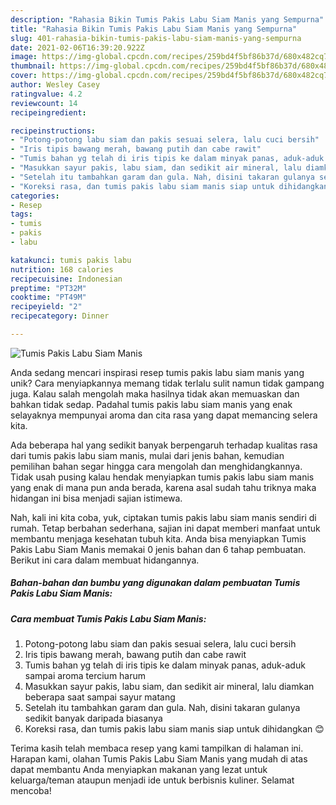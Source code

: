 ```yaml
---
description: "Rahasia Bikin Tumis Pakis Labu Siam Manis yang Sempurna"
title: "Rahasia Bikin Tumis Pakis Labu Siam Manis yang Sempurna"
slug: 401-rahasia-bikin-tumis-pakis-labu-siam-manis-yang-sempurna
date: 2021-02-06T16:39:20.922Z
image: https://img-global.cpcdn.com/recipes/259bd4f5bf86b37d/680x482cq70/tumis-pakis-labu-siam-manis-foto-resep-utama.jpg
thumbnail: https://img-global.cpcdn.com/recipes/259bd4f5bf86b37d/680x482cq70/tumis-pakis-labu-siam-manis-foto-resep-utama.jpg
cover: https://img-global.cpcdn.com/recipes/259bd4f5bf86b37d/680x482cq70/tumis-pakis-labu-siam-manis-foto-resep-utama.jpg
author: Wesley Casey
ratingvalue: 4.2
reviewcount: 14
recipeingredient:

recipeinstructions:
- "Potong-potong labu siam dan pakis sesuai selera, lalu cuci bersih"
- "Iris tipis bawang merah, bawang putih dan cabe rawit"
- "Tumis bahan yg telah di iris tipis ke dalam minyak panas, aduk-aduk sampai aroma tercium harum"
- "Masukkan sayur pakis, labu siam, dan sedikit air mineral, lalu diamkan beberapa saat sampai sayur matang"
- "Setelah itu tambahkan garam dan gula. Nah, disini takaran gulanya sedikit banyak daripada biasanya"
- "Koreksi rasa, dan tumis pakis labu siam manis siap untuk dihidangkan 😊"
categories:
- Resep
tags:
- tumis
- pakis
- labu

katakunci: tumis pakis labu 
nutrition: 168 calories
recipecuisine: Indonesian
preptime: "PT32M"
cooktime: "PT49M"
recipeyield: "2"
recipecategory: Dinner

---
```



![Tumis Pakis Labu Siam Manis](https://img-global.cpcdn.com/recipes/259bd4f5bf86b37d/680x482cq70/tumis-pakis-labu-siam-manis-foto-resep-utama.jpg)

Anda sedang mencari inspirasi resep tumis pakis labu siam manis yang unik? Cara menyiapkannya memang tidak terlalu sulit namun tidak gampang juga. Kalau salah mengolah maka hasilnya tidak akan memuaskan dan bahkan tidak sedap. Padahal tumis pakis labu siam manis yang enak selayaknya mempunyai aroma dan cita rasa yang dapat memancing selera kita.



Ada beberapa hal yang sedikit banyak berpengaruh terhadap kualitas rasa dari tumis pakis labu siam manis, mulai dari jenis bahan, kemudian pemilihan bahan segar hingga cara mengolah dan menghidangkannya. Tidak usah pusing kalau hendak menyiapkan tumis pakis labu siam manis yang enak di mana pun anda berada, karena asal sudah tahu triknya maka hidangan ini bisa menjadi sajian istimewa.


Nah, kali ini kita coba, yuk, ciptakan tumis pakis labu siam manis sendiri di rumah. Tetap berbahan sederhana, sajian ini dapat memberi manfaat untuk membantu menjaga kesehatan tubuh kita. Anda bisa menyiapkan Tumis Pakis Labu Siam Manis memakai 0 jenis bahan dan 6 tahap pembuatan. Berikut ini cara dalam membuat hidangannya.

<!--inarticleads1-->

##### Bahan-bahan dan bumbu yang digunakan dalam pembuatan Tumis Pakis Labu Siam Manis:





<!--inarticleads2-->

##### Cara membuat Tumis Pakis Labu Siam Manis:

1. Potong-potong labu siam dan pakis sesuai selera, lalu cuci bersih
1. Iris tipis bawang merah, bawang putih dan cabe rawit
1. Tumis bahan yg telah di iris tipis ke dalam minyak panas, aduk-aduk sampai aroma tercium harum
1. Masukkan sayur pakis, labu siam, dan sedikit air mineral, lalu diamkan beberapa saat sampai sayur matang
1. Setelah itu tambahkan garam dan gula. Nah, disini takaran gulanya sedikit banyak daripada biasanya
1. Koreksi rasa, dan tumis pakis labu siam manis siap untuk dihidangkan 😊




Terima kasih telah membaca resep yang kami tampilkan di halaman ini. Harapan kami, olahan Tumis Pakis Labu Siam Manis yang mudah di atas dapat membantu Anda menyiapkan makanan yang lezat untuk keluarga/teman ataupun menjadi ide untuk berbisnis kuliner. Selamat mencoba!
